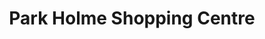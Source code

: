 ---
title: "Park Holme Shopping Centre"
url: /park-holme/park-holme-shopping-centre/
shop: Einkaufszentrum
---